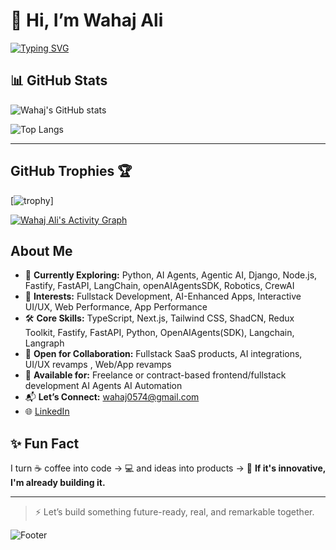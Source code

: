 # 👋 Hi, I’m Wahaj Ali 

[![Typing SVG](https://readme-typing-svg.herokuapp.com?font=Fira+Code&size=18&pause=1000&center=true&width=800&multiline=false&color=F97316,FACC15,10B981,3B82F6,8B5CF6,E11D48&vCenter=true&lines=Agentic+AI+Engineer+%26+Full+Stack+Developer;AI-First+Product+Strategist;Helping+Startups+Launch+%26+Scale+Faster;Building+Scalable+SaaS%2C+AI+%26+Automation+Solutions)](https://github.com/WahajAliVerse)

## 📊 GitHub Stats

![Wahaj's GitHub stats]([https://github-readme-stats-git-master-wahaj-alis-projects.vercel.app/api?username=wahajAliVerse&count_private=true&theme=radical&show_icons=true](https://github-readme-stats-git-master-wahaj-alis-projects.vercel.app/api?username=wahajAliVerse&count_private=true&theme=radical&show_icons=true))

![Top Langs](https://github-readme-stats-git-master-wahaj-alis-projects.vercel.app/api/top-langs/?username=wahajAliVerse&layout=compact&theme=radical)


---


## GitHub Trophies 🏆

[![trophy](https://github-trophies.vercel.app/?username=WahajAliVerse&theme=dark_lover&margin-w=4)]




[![Wahaj Ali's Activity Graph](https://github-readme-activity-graph.vercel.app/graph?username=WahajAliVerse&radius=18&theme=github-dark&area=true&order=6&hide_title=false&custom_title=WahajAli's%20_Profile)](https://github.com/WahajAliVerse)




## About Me
- 🌱 **Currently Exploring:** Python, AI Agents, Agentic AI, Django, Node.js, Fastify, FastAPI, LangChain, openAIAgentsSDK, Robotics, CrewAI
- 🧠 **Interests:** Fullstack Development, AI-Enhanced Apps, Interactive UI/UX, Web Performance, App Performance
- 🛠️ **Core Skills:** TypeScript, Next.js, Tailwind CSS, ShadCN, Redux Toolkit, Fastify, FastAPI, Python, OpenAIAgents(SDK), Langchain, Langraph 
- 🤝 **Open for Collaboration:** Fullstack SaaS products, AI integrations, UI/UX revamps , Web/App revamps
- 💼 **Available for:** Freelance or contract-based frontend/fullstack development AI Agents AI Automation
- 📬 **Let’s Connect:** wahaj0574@gmail.com
- 🌐 [LinkedIn](https://www.linkedin.com/in/wahaj-ali-b3b7a72b5/)
 



## ✨ Fun Fact

I turn ☕ coffee into code → 💻 and ideas into products → 🚀
**If it's innovative, I'm already building it.**

---

> ⚡ Let’s build something future-ready, real, and remarkable together.






![Footer](https://capsule-render.vercel.app/api?type=waving&color=gradient&height=60&section=footer)
